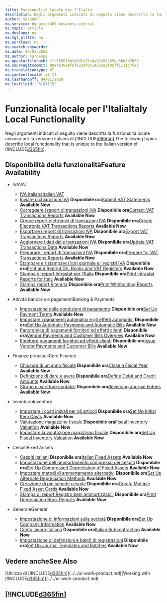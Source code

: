 ```yaml
---
title: Funzionalità locale per l'Italia
description: Negli argomenti indicati di seguito viene descritta la funzionalità locale nella versione italiana di Business Central.
author: SorenGP
ms.service: dynamics365-business-central
ms.topic: article
ms.devlang: na
ms.tgt_pltfrm: na
ms.workload: na
ms.search.keywords: ''
ms.date: 04/01/2020
ms.author: sgroespe
ms.openlocfilehash: ffc18561041d0d2a7fe0a92a5f265ea5bb0b7b03
ms.sourcegitcommit: 88e4b30eaf6fa32af0c1452ce2f85ff1111c75e2
ms.translationtype: HT
ms.contentlocale: it-IT
ms.lasthandoff: 04/01/2020
ms.locfileid: "3181115"
---
```

# <a name="italy-local-functionality"></a><span data-ttu-id="d927d-103">Funzionalità locale per l'Italia</span><span class="sxs-lookup"><span data-stu-id="d927d-103">Italy Local Functionality</span></span>
<span data-ttu-id="d927d-104">Negli argomenti indicati di seguito viene descritta la funzionalità locale univoca per la versione italiana di [!INCLUDE[d365fin](../../includes/d365fin_md.md)].</span><span class="sxs-lookup"><span data-stu-id="d927d-104">The following topics describe local functionality that is unique to the Italian version of [!INCLUDE[d365fin](../../includes/d365fin_md.md)].</span></span>  

## <a name="feature-availability"></a><span data-ttu-id="d927d-105">Disponibilità della funzionalità</span><span class="sxs-lookup"><span data-stu-id="d927d-105">Feature Availability</span></span>

* <span data-ttu-id="d927d-106">IVA</span><span class="sxs-lookup"><span data-stu-id="d927d-106">VAT</span></span>
    * [<span data-ttu-id="d927d-107">IVA italiana</span><span class="sxs-lookup"><span data-stu-id="d927d-107">Italian VAT</span></span>](italian-vat.md)
    * <span data-ttu-id="d927d-108">[Inviare dichiarazioni IVA](how-to-submit-vat-statements.md) **Disponibile ora**</span><span class="sxs-lookup"><span data-stu-id="d927d-108">[Submit VAT Statements](how-to-submit-vat-statements.md) **Available Now**</span></span>
    * <span data-ttu-id="d927d-109">[Correggere i report di transazioni IVA](how-to-correct-vat-transactions-reports.md) **Disponibile ora**</span><span class="sxs-lookup"><span data-stu-id="d927d-109">[Correct VAT Transactions Reports](how-to-correct-vat-transactions-reports.md) **Available Now**</span></span>
    * <span data-ttu-id="d927d-110">[Creare report elettronici di transazioni IVA](how-to-create-electronic-vat-transactions-reports.md) **Disponibile ora**</span><span class="sxs-lookup"><span data-stu-id="d927d-110">[Create Electronic VAT Transactions Reports](how-to-create-electronic-vat-transactions-reports.md) **Available Now**</span></span>
    * <span data-ttu-id="d927d-111">[Esportare i report di transazioni IVA](how-to-export-vat-transactions-reports.md) **Disponibile ora**</span><span class="sxs-lookup"><span data-stu-id="d927d-111">[Export VAT Transactions Reports](how-to-export-vat-transactions-reports.md) **Available Now**</span></span>
    * <span data-ttu-id="d927d-112">[Aggiornare i dati delle transazioni IVA](how-to-update-vat-transactions-data.md) **Disponibile ora**</span><span class="sxs-lookup"><span data-stu-id="d927d-112">[Update VAT Transactions Data](how-to-update-vat-transactions-data.md) **Available Now**</span></span>
    * <span data-ttu-id="d927d-113">[Preparare i report di transazioni IVA](how-to-prepare-for-vat-transactions-reports.md) **Disponibile ora**</span><span class="sxs-lookup"><span data-stu-id="d927d-113">[Prepare for VAT Transactions Reports](how-to-prepare-for-vat-transactions-reports.md) **Available Now**</span></span>
    * <span data-ttu-id="d927d-114">[Stampare e ristampare i libri giornale e i registri IVA](how-to-print-and-reprint-g-l-books-and-vat-registers.md) **Disponibile ora**</span><span class="sxs-lookup"><span data-stu-id="d927d-114">[Print and Reprint G/L Books and VAT Registers](how-to-print-and-reprint-g-l-books-and-vat-registers.md) **Available Now**</span></span>
    * <span data-ttu-id="d927d-115">[Stampa di report Intrastat per l'Italia](how-to-print-intrastat-reports-for-italy.md) **Disponibile ora**</span><span class="sxs-lookup"><span data-stu-id="d927d-115">[Print Intrastat Reports for Italy](how-to-print-intrastat-reports-for-italy.md) **Available Now**</span></span>
    * <span data-ttu-id="d927d-116">[Stampa report Ritenuta](how-to-print-withholding-tax-reports.md) **Disponibile ora**</span><span class="sxs-lookup"><span data-stu-id="d927d-116">[Print Withholding Reports](how-to-print-withholding-tax-reports.md) **Available Now**</span></span>

* <span data-ttu-id="d927d-117">Attività bancarie e pagamenti</span><span class="sxs-lookup"><span data-stu-id="d927d-117">Banking & Payments</span></span>
    * <span data-ttu-id="d927d-118">[Impostazione delle condizioni di pagamento](how-to-set-up-payment-terms.md) **Disponibile ora**</span><span class="sxs-lookup"><span data-stu-id="d927d-118">[Set Up Payment Terms](how-to-set-up-payment-terms.md) **Available Now**</span></span>
    * <span data-ttu-id="d927d-119">[Impostare i pagamenti automatici e gli effetti automatici](how-to-set-up-automatic-payments-and-automatic-bills.md) **Disponibile ora**</span><span class="sxs-lookup"><span data-stu-id="d927d-119">[Set Up Automatic Payments and Automatic Bills](how-to-set-up-automatic-payments-and-automatic-bills.md) **Available Now**</span></span>
    * <span data-ttu-id="d927d-120">[Panoramica di pagamenti fornitori ed effetti clienti](vendor-payments-and-customer-bills-overview.md) **Disponibile ora**</span><span class="sxs-lookup"><span data-stu-id="d927d-120">[Vendor Payments and Customer Bills Overview](vendor-payments-and-customer-bills-overview.md) **Available Now**</span></span>
    * <span data-ttu-id="d927d-121">[Emettere pagamenti fornitori ed effetti clienti](how-to-issue-vendor-payments-and-customer-bills.md) **Disponibile ora**</span><span class="sxs-lookup"><span data-stu-id="d927d-121">[Issue Vendor Payments and Customer Bills](how-to-issue-vendor-payments-and-customer-bills.md) **Available Now**</span></span>

* <span data-ttu-id="d927d-122">Finanze principali</span><span class="sxs-lookup"><span data-stu-id="d927d-122">Core Finance</span></span>
    * <span data-ttu-id="d927d-123">[Chiusura di un anno fiscale](how-to-close-a-fiscal-year.md) **Disponibile ora**</span><span class="sxs-lookup"><span data-stu-id="d927d-123">[Close a Fiscal Year](how-to-close-a-fiscal-year.md) **Available Now**</span></span>
    * <span data-ttu-id="d927d-124">[Definizione di dare e avere ](how-to-define-debit-and-credit-amounts.md) **Disponibile ora**</span><span class="sxs-lookup"><span data-stu-id="d927d-124">[Define Debit and Credit Amounts](how-to-define-debit-and-credit-amounts.md) **Available Now**</span></span>
    * <span data-ttu-id="d927d-125">[Storno di scritture contabili](reversing-journal-entries.md) **Disponibile ora**</span><span class="sxs-lookup"><span data-stu-id="d927d-125">[Reversing Journal Entries](reversing-journal-entries.md) **Available Now**</span></span>

* <span data-ttu-id="d927d-126">Inventario</span><span class="sxs-lookup"><span data-stu-id="d927d-126">Inventory</span></span>
    * <span data-ttu-id="d927d-127">[Impostare i costi iniziali per gli articoli](how-to-set-up-initial-item-costs.md) **Disponibile ora**</span><span class="sxs-lookup"><span data-stu-id="d927d-127">[Set Up Initial Item Costs](how-to-set-up-initial-item-costs.md) **Available Now**</span></span>
    * <span data-ttu-id="d927d-128">[Valutazione magazzino fiscale](fiscal-inventory-valuation.MD) **Disponibile ora**</span><span class="sxs-lookup"><span data-stu-id="d927d-128">[Fiscal Inventory Valuation](fiscal-inventory-valuation.MD) **Available Now**</span></span>
    * <span data-ttu-id="d927d-129">[Impostare la valutazione magazzino fiscale](how-to-set-up-fiscal-inventory-valuation.md) **Disponibile ora**</span><span class="sxs-lookup"><span data-stu-id="d927d-129">[Set Up Fiscal Inventory Valuation](how-to-set-up-fiscal-inventory-valuation.md) **Available Now**</span></span>

* <span data-ttu-id="d927d-130">Cespiti</span><span class="sxs-lookup"><span data-stu-id="d927d-130">Fixed Assets</span></span>
    * <span data-ttu-id="d927d-131">[Cespiti italianI](italian-fixed-assets.md) **Disponibile ora**</span><span class="sxs-lookup"><span data-stu-id="d927d-131">[Italian Fixed Assets](italian-fixed-assets.md) **Available Now**</span></span>
    * <span data-ttu-id="d927d-132">[Impostazione dell'ammortamento compresso dei cespiti](how-to-set-up-compressed-depreciation-of-fixed-assets.md) **Disponibile ora**</span><span class="sxs-lookup"><span data-stu-id="d927d-132">[Set Up Compressed Depreciation of Fixed Assets](how-to-set-up-compressed-depreciation-of-fixed-assets.md) **Available Now**</span></span>
    * <span data-ttu-id="d927d-133">[Impostare metodi di ammortamento alternativi](how-to-set-up-alternate-depreciation-methods.md) **Disponibile ora**</span><span class="sxs-lookup"><span data-stu-id="d927d-133">[Set Up Alternate Depreciation Methods](how-to-set-up-alternate-depreciation-methods.md) **Available Now**</span></span>  
    * <span data-ttu-id="d927d-134">[Creazione di più schede cespite](how-to-create-multiple-fixed-asset-cards.md) **Disponibile ora**</span><span class="sxs-lookup"><span data-stu-id="d927d-134">[Create Multiple Fixed Asset Cards](how-to-create-multiple-fixed-asset-cards.md) **Available Now**</span></span>
    * <span data-ttu-id="d927d-135">[Stampa di report Registro beni ammortizzabili](how-to-print-depreciation-book-reports.md) **Disponibile ora**</span><span class="sxs-lookup"><span data-stu-id="d927d-135">[Print Depreciation Book Reports](how-to-print-depreciation-book-reports.md) **Available Now**</span></span>

* <span data-ttu-id="d927d-136">Generale</span><span class="sxs-lookup"><span data-stu-id="d927d-136">General</span></span>
    * <span data-ttu-id="d927d-137">[Impostazione di informazioni sulla società](how-to-set-up-company-information.md) **Disponibile ora**</span><span class="sxs-lookup"><span data-stu-id="d927d-137">[Set Up Company Information](how-to-set-up-company-information.md) **Available Now**</span></span>
    * <span data-ttu-id="d927d-138">[Conto lavoro italiano](italian-subcontracting.md) **Disponibile ora**</span><span class="sxs-lookup"><span data-stu-id="d927d-138">[Italian Subcontracting](italian-subcontracting.md) **Available Now**</span></span>
    * <span data-ttu-id="d927d-139">[Impostazione di definizioni e batch di registrazioni](how-to-set-up-journal-templates-and-batches.md) **Disponibile ora**</span><span class="sxs-lookup"><span data-stu-id="d927d-139">[Set Up Journal Templates and Batches](how-to-set-up-journal-templates-and-batches.md) **Available Now**</span></span>

## <a name="see-also"></a><span data-ttu-id="d927d-140">Vedere anche</span><span class="sxs-lookup"><span data-stu-id="d927d-140">See Also</span></span>
<span data-ttu-id="d927d-141">[Utilizzo di [!INCLUDE[d365fin](../../includes/d365fin_md.md)]](../../ui-work-product.md)</span><span class="sxs-lookup"><span data-stu-id="d927d-141">[Working with [!INCLUDE[d365fin](../../includes/d365fin_md.md)]](../../ui-work-product.md)</span></span>  

## [!INCLUDE[d365fin](../../includes/free_trial_md.md)]  
